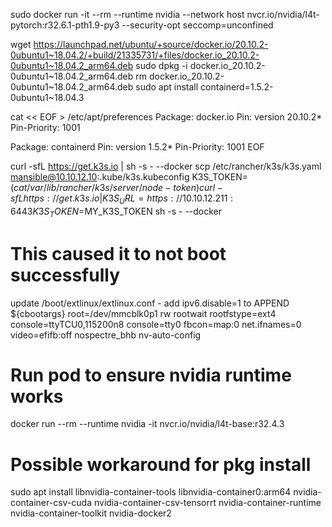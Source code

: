 sudo docker run -it --rm --runtime nvidia --network host nvcr.io/nvidia/l4t-pytorch:r32.6.1-pth1.9-py3 --security-opt seccomp=unconfined

wget https://launchpad.net/ubuntu/+source/docker.io/20.10.2-0ubuntu1~18.04.2/+build/21335731/+files/docker.io_20.10.2-0ubuntu1~18.04.2_arm64.deb
sudo dpkg -i docker.io_20.10.2-0ubuntu1~18.04.2_arm64.deb
rm docker.io_20.10.2-0ubuntu1~18.04.2_arm64.deb
sudo apt install containerd=1.5.2-0ubuntu1~18.04.3


cat << EOF > /etc/apt/preferences
Package: docker.io
Pin: version 20.10.2*
Pin-Priority: 1001

Package: containerd
Pin: version 1.5.2*
Pin-Priority: 1001
EOF

curl -sfL https://get.k3s.io | sh -s - --docker
scp /etc/rancher/k3s/k3s.yaml mansible@10.10.12.10:.kube/k3s.kubeconfig
K3S_TOKEN=$(cat /var/lib/rancher/k3s/server/node-token)
curl -sfL https://get.k3s.io | K3S_URL=https://10.10.12.211:6443 K3S_TOKEN=$MY_K3S_TOKEN sh -s - --docker

# This caused it to not boot successfully
update /boot/extlinux/extlinux.conf -
add ipv6.disable=1
 to APPEND ${cbootargs} root=/dev/mmcblk0p1 rw rootwait rootfstype=ext4 console=ttyTCU0,115200n8 console=tty0 fbcon=map:0 net.ifnames=0 video=efifb:off nospectre_bhb nv-auto-config


# Run pod to ensure nvidia runtime works
docker run --rm --runtime nvidia -it nvcr.io/nvidia/l4t-base:r32.4.3

# Possible workaround for pkg install

sudo apt install libnvidia-container-tools libnvidia-container0:arm64 nvidia-container-csv-cuda nvidia-container-csv-tensorrt nvidia-container-runtime nvidia-container-toolkit nvidia-docker2

